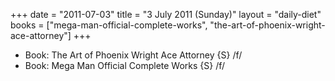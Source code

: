 +++
date = "2011-07-03"
title = "3 July 2011 (Sunday)"
layout = "daily-diet"
books = ["mega-man-official-complete-works", "the-art-of-phoenix-wright-ace-attorney"]
+++


* Book: The Art of Phoenix Wright Ace Attorney {S} /f/
* Book: Mega Man Official Complete Works {S} /f/